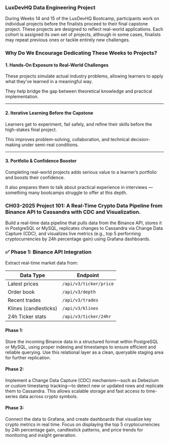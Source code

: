 ### LuxDevHQ Data Engineering Project

During Weeks 14 and 15 of the LuxDevHQ Bootcamp, participants work on individual projects before the finalists proceed to their final capstone project. These projects are designed to reflect real-world applications. Each cohort is assigned its own set of projects, although in some cases, finalists may repeat previous ones or tackle entirely new challenges.


### Why Do We Encourage Dedicating These Weeks to Projects?

#### 1.  Hands-On Exposure to Real-World Challenges
These projects simulate actual industry problems, allowing learners to apply what they’ve learned in a meaningful way.

They help bridge the gap between theoretical knowledge and practical implementation.

---

#### 2. Iterative Learning Before the Capstone
Learners get to experiment, fail safely, and refine their skills before the high-stakes final project.

This improves problem-solving, collaboration, and technical decision-making under semi-real conditions.

---

#### 3. Portfolio & Confidence Booster
Completing real-world projects adds serious value to a learner’s portfolio and boosts their confidence.

It also prepares them to talk about practical experience in interviews — something many bootcamps struggle to offer at this depth.


### **CH03-2025 Project 101: A Real-Time Crypto Data Pipeline from Binance API to Cassandra with CDC and Visualization.**

Build a real-time data pipeline that pulls data from the Binance API, stores it in PostgreSQL or MySQL, replicates changes to Cassandra via Change Data Capture (CDC), and visualizes live metrics (e.g., top 5 performing cryptocurrencies by 24h percentage gain) using Grafana dashboards.

### ✅ Phase 1: Binance API Integration

Extract real-time market data from:

| **Data Type**         | **Endpoint**                  |
|------------------------|-------------------------------|
| Latest prices          | `/api/v3/ticker/price`        |
| Order book             | `/api/v3/depth`               |
| Recent trades          | `/api/v3/trades`              |
| Klines (candlesticks)  | `/api/v3/klines`              |
| 24h Ticker stats       | `/api/v3/ticker/24hr`         |

#### **Phase 1:**
Store the incoming Binance data in a structured format within PostgreSQL or MySQL, using proper indexing and timestamps to ensure efficient and reliable querying. Use this relational layer as a clean, queryable staging area for further replication.

#### **Phase 2:**
Implement a Change Data Capture (CDC) mechanism—such as Debezium or custom timestamp tracking—to detect new or updated rows and replicate them to Cassandra. This allows scalable storage and fast access to time-series data across crypto symbols.

#### **Phase 3:**
Connect the data to Grafana, and create dashboards that visualize key crypto metrics in real time. Focus on displaying the top 5 cryptocurrencies by 24h percentage gain, candlestick patterns, and price trends for monitoring and insight generation.




